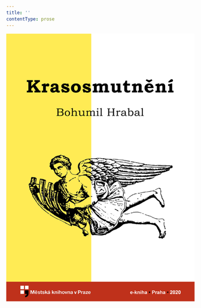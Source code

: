 ```yaml
---
title: ''
contentType: prose
---
```


![obalka_krasosmutneni.jpg](./resources/obalka_krasosmutneni_fmt.png)

